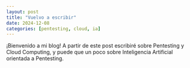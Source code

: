 ```yaml
---
layout: post
title: "Vuelvo a escribir"
date: 2024-12-08
categories: [pentesting, cloud, ia]
---
```

¡Bienvenido a mi blog! A partir de este post escribiré sobre Pentesting y Cloud Computing, y puede que un poco sobre Inteligencia Artificial orientada a Pentesting.
